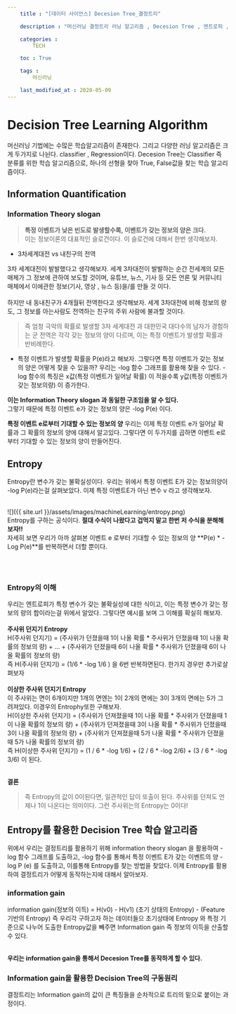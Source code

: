 ```yaml
---
    title : "[데이터 사이언스] Decesion Tree_결정트리"

    description : "머신러닝 결정트리 러닝 알고리즘 , Decesion Tree , 엔트로피 , Entopy"

    categories : 
        TECH

    toc : True

    tags :
        머신러닝

    last_modified_at : 2020-05-09
---
```

# Decision Tree Learning Algorithm 

머신러닝 기법에는 수많은 학습알고리즘이 존재한다. 그리고 다양한 러닝 알고리즘은 크게 두가지로 나뉜다. classifier , Regression이다. Decesion Tree는 Classifier 즉 분류를 위한 학습 알고리즘으로, 하나의 선형을 찾아 True, False값을 찾는 학습 알고리즘이다.

## Information Quantification

### Information Theory slogan

>**특정 이벤트가 낮은 빈도로 발생할수록, 이벤트가 갖는 정보의 양은 크다.**<br/>
이는 정보이론의 대표적인 슬로건이다. 이 슬로건에 대해서 한번 생각해보자. 


* 3차세계대전 vs 내친구의 전역

 3차 세계대전이 발발했다고 생각해보자. 세계 3차대전이 발발하는 순간 전세계의 모든 매체가 그 정보에 관하여 보도할 것이며, 유튜브, 뉴스, 기사 등 모든 언론 및 커뮤니티 매체에서 이에관한 정보(기사, 영상 , 뉴스 등)을/를 만들 것 이다.<br/><br/>
하지만 내 동내친구가 4개월뒤 전역한다고 생각해보자. 세계 3차대전에 비해 정보의 량도, 그 정보를 아는사람도 전역하는 친구의 주위 사람에 불과할 것이다. 

> 즉 엄청 극악의 확률로 발생할 3차 세계대전 과 대한민국 대다수의 남자가 경험하는 군 전역은 각각 갖는 정보의 양이 다르며, 이는 특정 이벤트가 발생할 확률과 반비례한다.  

* 특정 이벤트가 발생할 확률을 P(e)라고 해보자. 그렇다면 특정 이벤트가 갖는 정보의 양은 어떻게 찾을 수 있을까?
우리는 -log 함수 그래프를 활용해 찾을 수 있다. -log 함수의 특징은 x값(특정 이벤트가 일어날 확률) 이 적을수록 y값(특정 이벤트가 갖는 정보의량) 이 증가한다. <br/>

**이는 Information Theory slogan 과 동일한 구조임을 알 수 있다.**<br/>
그렇기 때문에 특정 이벤트 e가 갖는 정보의 양은 -log P(e) 이다.

**특정 이벤트 e로부터 기대할 수 있는 정보의 양**
우리는 이제 특정 이벤트 e가 일어날 확률과 그 확률의 정보의 양에 대해서 알고있다. 그렇다면 이 두가지를 곱하면 이벤트 e로부터 기대할 수 있는 정보의 양이 만들어진다.
## Entropy

Entropy란 변수가 갖는 불확실성이다. 우리는 위에서 특정 이벤트 E가 갖는 정보의양이 -log P(e)라는걸 살펴보았다. 이제 특정 이벤트E가 아닌 변수 v 라고 생각해보자.<br/><br/>

![]({{ site.url }}/assets/images/machineLearning/entropy.png)<br/>
Entropy를 구하는 공식이다. **절대 수식이 나왔다고 겁먹지 말고 한번 저 수식을 분해해보자!!**<br/>
자세히 보면 우리가 아까 살펴본 이벤트 e 로부터 기대할 수 있는 정보의 양 **P(e) * -Log P(e)**를 반복하면서 더할 뿐이다.

<br/><br/>
### Entropy의 이해

우리는 엔트로피가 특정 변수가 갖는 불확실성에 대한 식이고, 이는 특정 변수가 갖는 정보의 량의 합이라는걸 위에서 알았다. 그렇다면 예시를 보며 그 이해를 확실히 해보자.<br/>
<br/>
**주사위 던지기 Entropy**<br/>
H(주사위 던지기)  = (주사위가 던졌을때 1이 나올 확률 * 주사위가 던졌을때 1이 나올 확률의 정보의 량) + ... + (주사위가 던졌을때 6이 나올 확률 * 주사위가 던졌을때 6이 나올 확률의 정보의 량)
<br/>
즉 H(주사위 던지기) = (1/6 * -log 1/6 ) 을 6번 반복하면된다. 한가지 경우만 추가로살펴보자
<br/>
<br/>
**이상한 주사위 던지기 Entropy**<br/>
이 주사위는 면이 6개이지만 1개의 면엔는 1이 2개의 면에는 3이 3개의 면에는 5가 그려져있다. 이경우의 Entrophy또한 구해보자.
<br/>
H(이상한 주사위 던지기) = (주사위가 던져졌을때 1이 나올 확률 * 주사위가 던졌을때 1이 나올 확률의 정보의 량) + (주사위가 던져졌을때 3이 나올 확률 * 주사위가 던졌을때 3이 나올 확률의 정보의 량) + (주사위가 던져졌을때 5가 나올 확률 * 주사위가 던졌을때 5가 나올 확률의 정보의 량)
<br/>
즉 H(이상한 주사위 던지기) = (1 / 6 * -log 1/6) + (2 / 6 * -log 2/6) + (3 / 6 * -log 3/6)  이 된다. 

<br/>**결론**<br/>
>즉 Entropy의 값이 0이된다면, 일관적인 답이 또출이 된다. 주사위를 던져도 언제나 1이 나온다는 의미이다. 그런 주사위는의 Entropy는 0이다!

## Entropy를 활용한 Decision Tree 학습 알고리즘
위에서 우리는 결정트리를 활용하기 위해 information theory slogan 을 활용하여  -log 함수 그래프를 도출하고, -log 함수를 통해서 특정 이벤트 E가 갖는 이벤트의 양 -log P (e) 를 도출하고, 이를통해 Entropy를 찾는 방법을 찾았다. 이제 Entropy를 활용하여 결정트리가 어떻게 동작하는지에 대해서 알아보자.

### information gain
information gain(정보의 이득) = H(v0) - H(v1) (초기 상태의 Entropy) - (Feature 기반의 Entropy) 즉 우리각 구하고자 하는 데이터들으 초기상태에 Entropy 와 특정 기준으로 나누어 도출한 Entropy값을 빼주면 Information gain 즉 정보의 이득을 산출할 수 있다.

<br/>**우리는 information gain을 통해서 Decesion Tree를 동작하게 할 수 있다.**

### Information gain을 활용한 Decision Tree의 구동원리
결정트리는 Information gain의 값이 큰 특징들을 순차적으로 트리의 밑으로 붙이는 과정이다. 



